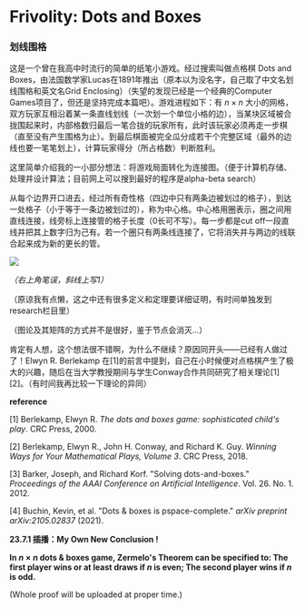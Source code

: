 # Frivolity: Dots and Boxes

### 划线围格

这是一个曾在我高中时流行的简单的纸笔小游戏。经过搜索叫做点格棋 Dots and Boxes，由法国数学家Lucas在1891年推出（原本以为没名字，自己取了中文名划线围格和英文名Grid Enclosing）（失望的发现已经是一个经典的Computer Games项目了，但还是坚持完成本篇吧）。游戏进程如下：有 $n \times n$ 大小的网格，双方玩家互相沿着某一条直线划线（一次划一个单位小格的边），当某块区域被合拢围起来时，内部格数归最后一笔合拢的玩家所有，此时该玩家必须再走一步棋（直至没有产生围格为止）。到最后棋面被完全瓜分成若干个完整区域（最外的边线也要一笔笔划上），计算玩家得分（所占格数）判断胜利。

这里简单介绍我的一小部分想法：将游戏局面转化为连接图。（便于计算机存储、处理并设计算法；目前网上可以搜到最好的程序是alpha-beta search）

从每个边界开口进去，经过所有奇性格（四边中只有两条边被划过的格子），到达一处格子（小于等于一条边被划过的），称为中心格。中心格用圈表示，圈之间用直线连接，线旁标上连接管的格子长度（0长可不写）。每一步都是cut off一段直线并把其上数字归为己有。若一个圈只有两条线连接了，它将消失并与两边的线联合起来成为新的更长的管。

![](./graph/23.6.9.jpg)

*（右上角笔误，斜线上写1）*

（原谅我有点懒，这之中还有很多定义和定理要详细证明，有时间单独发到research栏目里）

（图论及其矩阵的方式并不是很好，鉴于节点会消灭...）

肯定有人想，这个想法很不错啊，为什么不继续？原因同开头——已经有人做过了！Elwyn R. Berlekamp 在[1]的前言中提到，自己在小时候便对点格棋产生了极大的兴趣，随后在当大学教授期间与学生Conway合作共同研究了相关理论[1] [2]。（有时间我再比较一下理论的异同）

**reference**

[1] Berlekamp, Elwyn R. *The dots and boxes game: sophisticated child's play*. CRC Press, 2000.

[2] Berlekamp, Elwyn R., John H. Conway, and Richard K. Guy. *Winning Ways for Your Mathematical Plays, Volume 3*. CRC Press, 2018.

[3] Barker, Joseph, and Richard Korf. "Solving dots-and-boxes." *Proceedings of the AAAI Conference on Artificial Intelligence*. Vol. 26. No. 1. 2012.

[4] Buchin, Kevin, et al. "Dots & boxes is pspace-complete." *arXiv preprint arXiv:2105.02837* (2021).

**23.7.1 插播：My Own New Conclusion !**

**In $n \times n$ dots & boxes game, Zermelo's Theorem can be specified to:
The first player wins or at least draws if $n$ is even;
The second player wins if $n$ is odd.**

(Whole proof will be uploaded at proper time.)